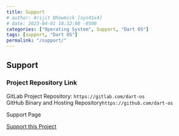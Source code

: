 ```yaml
---
title: Support
# author: Arijit Bhowmick [sys41x4]
# date: 2023-04-01 18:32:00 -0500
categories: ["Operating System", Support, "Dart OS"]
tags: [support, "Dart OS"]
permalink: "/support/"
---
```



## Support

### Project Repository Link
GitLab Project Repository: `https://gitlab.com/dart-os`<br>
GitHub Binary and Hosting Repository`https://github.com/dart-os`

Support Page

<a href="https://sys41x4.github.io/support/sys41x4">Support this Project</a>
